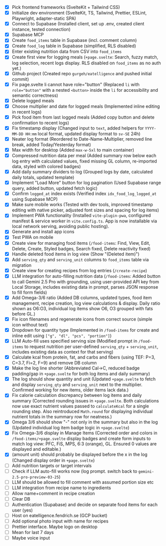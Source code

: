 - [x] Pick frontend frameworks (SvelteKit + Tailwind CSS)
- [x] Initialize dev environment (SvelteKit, TS, Tailwind, Prettier, ESLint, Playwright, adapter-static SPA)
- [x] Connect to Supabase (Installed client, set up .env, created client instance, tested connection)
- [x] Supabase MCP
- [x] Create `food_items` table in Supabase (incl. comment column)
- [x] Create `food_log` table in Supabase (simplified, RLS disabled)
- [x] Enter existing nutrition data from CSV into `food_items`
- [x] Create first view for logging meals (`+page.svelte`: Search, fuzzy match, log selection, recent logs display. RLS disabled on `food_items` as no auth yet.)
- [x] Github project (Created repo `gurgeh/eatelligence` and pushed initial commit)
- [x] Fix page.svelte li cannot have role="button" (Replaced `li` with `role="button"` with a nested `<button>` inside the `li` for accessibility and semantic correctness)
- [x] Delete logged meals
- [x] Choose multiplier and date for logged meals (Implemented inline editing in recent logs)
- [x] Pick food item from last logged meals (Added copy button and delete confirmation to recent logs)
- [x] Fix timestamp display (Changed input to `text`, added helpers for `YYYY-MM-DD HH:mm` local format, updated display format to `sv-SE` 24h)
- [x] Neater log format (Reordered to Date-Name-Multiplier, removed line break, added Today/Yesterday format)
- [x] Max width for desktop (Added `max-w-5xl` to main container)
- [x] Compressed nutrition data per meal (Added summary row below each log entry with calculated values, fixed missing GL column, re-imported data, styled with colored badges)
- [x] Add daily summary dividers to log (Grouped logs by date, calculated daily totals, updated template)
- [x] Implement "Load More" button for log pagination (Used Supabase range query, added button, updated fetch logic)
- [x] Confirm `logged_at` index exists (Verified index `idx_food_log_logged_at` using Supabase MCP)
- [x] Make sure mobile works (Tested with dev tools, improved timestamp editing with native picker, adjusted font sizes and spacing for log items)
- [x] Implement PWA functionality (Installed `vite-plugin-pwa`, configured manifest & service worker in `vite.config.ts`. App is now installable via local network serving, avoiding public hosting).
- [x] Generate and install app icons
- [x] Test PWA on mobile
- [x] Create view for managing food items (`/food-items`: Find, View, Edit, Delete, Create, Styled badges, Search fixed, Delete reactivity fixed)
- [x] Handle deleted food items in log view (Show "(Deleted item)")
- [x] Add `serving_qty` and `serving_unit` columns to `food_items` table via migration
- [x] Create view for creating recipes from log entries (`/create-recipe`)
- [x] LLM integration for auto-filling nutrition data (`/food-items`: Added button to call Gemini 2.5 Pro with grounding, using user-provided API key from Local Storage, includes existing data in prompt, parses JSON response to fill form fields)
- [x] Add Omega-3/6 ratio (Added DB columns, updated types, food item management, recipe creation, log view calculations & display. Daily ratio shown as O6:O3, individual log items show O6, O3 grouped with fats before GL.)
- [x] Fix icon filenames and regenerate icons from correct source (simple icon without text)
- [x] Dropdown for quantity type (Implemented in `/food-items` for create and inline edit using `["g", "dl", "pcs", "portion"]`)
- [x] LLM Auto-fill uses specified serving size (Modified prompt in `/food-items` to request nutrition per user-defined `serving_qty` + `serving_unit`, includes existing data as context for that serving)
- [x] Calculate kcal from protein, fat, and carbs and fibers (using TEF: P=3, C=3.7, Fi=2, F=9) and remove DB column
- [x] Make the log line shorter (Abbreviated Cal->C, reduced badge padding/gap in `+page.svelte` for both log items and daily summary)
- [x] The log should show quantity and unit (Updated `+page.svelte` to fetch and display `serving_qty` and `serving_unit` next to the multiplier. Confirmed working for new items, older items lack data.)
- [x] Fix calorie calculation discrepancy between log items and daily summary (Corrected rounding issues in `+page.svelte`. Both calculations now use exact nutrient values passed to `calculateKcal` for a single rounding step. Also reintroduced `Math.round` for displaying individual nutrient totals in the summary row for neatness.)
- [x] Omega 3/6 should show "-" not only in the summary but also in the log (Updated individual log item badge logic in `+page.svelte`)
- [x] Fix Omega-3/6 display in Manage Items (Corrected order and colors in `/food-items/+page.svelte` display badges and create form inputs to match log view: PFC, FiS, MPS, 6:3 (orange), GL. Ensured 0 values are displayed and editable.)
- [x] (amount unit) should probably be displayed before the x in the log (Changed display order in `+page.svelte`)
- [ ] Add nutrition targets or target intervals
- [ ] Check if LLM auto-fill works now (log prompt. switch back to `gemini-2.5-pro-preview-03-25`)
- [ ] LLM should be allowed to fill comment with assumed portion size etc
- [ ] LLM integration from recipe name to ingredients
- [ ] Allow name+comment in recipe creation
- [ ] Clear DB
- [ ] Authentication (Supabase) and decide on separate food items for each user (yes)
- [ ] Host on eatelligence.fendrich.se (GCP bucket)
- [ ] Add optional photo input with name for recipes
- [ ] Prettier interface. Maybe logo on desktop
- [ ] Mean for last 7 days
- [ ] Maybe voice input
